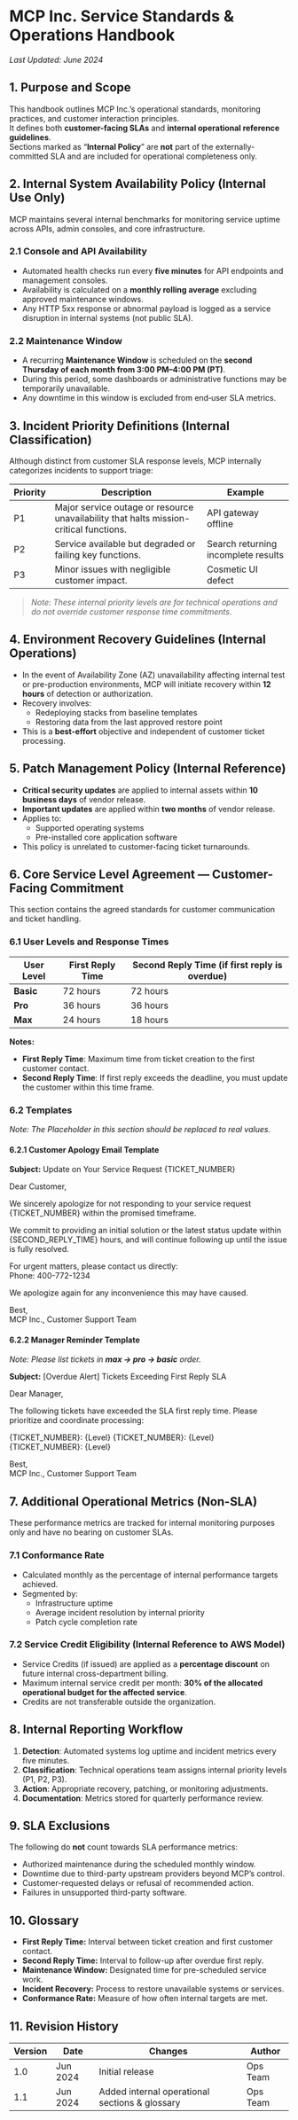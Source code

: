 # MCP Inc. Service Standards & Operations Handbook

_Last Updated: June 2024_



## 1. Purpose and Scope

This handbook outlines MCP Inc.’s operational standards, monitoring practices, and customer interaction principles.  
It defines both **customer-facing SLAs** and **internal operational reference guidelines**.  
Sections marked as “**Internal Policy**” are **not** part of the externally-committed SLA and are included for operational completeness only.



## 2. Internal System Availability Policy (Internal Use Only)

MCP maintains several internal benchmarks for monitoring service uptime across APIs, admin consoles, and core infrastructure.

### 2.1 Console and API Availability
- Automated health checks run every **five minutes** for API endpoints and management consoles.
- Availability is calculated on a **monthly rolling average** excluding approved maintenance windows.
- Any HTTP 5xx response or abnormal payload is logged as a service disruption in internal systems (not public SLA).

### 2.2 Maintenance Window
- A recurring **Maintenance Window** is scheduled on the **second Thursday of each month from 3:00 PM–4:00 PM (PT)**.
- During this period, some dashboards or administrative functions may be temporarily unavailable.
- Any downtime in this window is excluded from end‑user SLA metrics.



## 3. Incident Priority Definitions (Internal Classification)

Although distinct from customer SLA response levels, MCP internally categorizes incidents to support triage:

| Priority | Description | Example |
|----------|-------------|---------|
| P1 | Major service outage or resource unavailability that halts mission-critical functions. | API gateway offline |
| P2 | Service available but degraded or failing key functions. | Search returning incomplete results |
| P3 | Minor issues with negligible customer impact. | Cosmetic UI defect |

> _Note: These internal priority levels are for technical operations and do not override customer response time commitments._



## 4. Environment Recovery Guidelines (Internal Operations)

- In the event of Availability Zone (AZ) unavailability affecting internal test or pre-production environments, MCP will initiate recovery within **12 hours** of detection or authorization.
- Recovery involves:
  - Redeploying stacks from baseline templates
  - Restoring data from the last approved restore point
- This is a **best-effort** objective and independent of customer ticket processing.



## 5. Patch Management Policy (Internal Reference)

- **Critical security updates** are applied to internal assets within **10 business days** of vendor release.
- **Important updates** are applied within **two months** of vendor release.
- Applies to:
  - Supported operating systems
  - Pre-installed core application software
- This policy is unrelated to customer-facing ticket turnarounds.



## 6.  Core Service Level Agreement — Customer-Facing Commitment

This section contains the agreed standards for customer communication and ticket handling.



### 6.1 User Levels and Response Times

| User Level | First Reply Time | Second Reply Time (if first reply is overdue) |
|------------|-----------------|-----------------------------------------------|
| **Basic**  | 72 hours | 72 hours |
| **Pro**    | 36 hours   | 36 hours  |
| **Max**    | 24 hours   | 18 hours   |

**Notes:**
- **First Reply Time**: Maximum time from ticket creation to the first customer contact.
- **Second Reply Time**: If first reply exceeds the deadline, you must update the customer within this time frame.



### 6.2 Templates

_Note: The Placeholder in this section should be replaced to real values._

#### 6.2.1 Customer Apology Email Template

**Subject:** Update on Your Service Request {TICKET_NUMBER}

Dear Customer,  

We sincerely apologize for not responding to your service request {TICKET_NUMBER} within the promised timeframe.  

We commit to providing an initial solution or the latest status update within {SECOND_REPLY_TIME} hours, and will continue following up until the issue is fully resolved.  

For urgent matters, please contact us directly:  
Phone: 400-772-1234    

We apologize again for any inconvenience this may have caused.  

Best,  
MCP Inc., Customer Support Team  


#### 6.2.2 Manager Reminder Template

_Note: Please list tickets in **max → pro → basic** order._

**Subject:** [Overdue Alert] Tickets Exceeding First Reply SLA  

Dear Manager,  

The following tickets have exceeded the SLA first reply time. Please prioritize and coordinate processing:  

{TICKET_NUMBER}: {Level}
{TICKET_NUMBER}: {Level}
{TICKET_NUMBER}: {Level}  

Best,  
MCP Inc., Customer Support Team  



## 7. Additional Operational Metrics (Non-SLA)

These performance metrics are tracked for internal monitoring purposes only and have no bearing on customer SLAs.

### 7.1 Conformance Rate
- Calculated monthly as the percentage of internal performance targets achieved.
- Segmented by:
  - Infrastructure uptime
  - Average incident resolution by internal priority
  - Patch cycle completion rate

### 7.2 Service Credit Eligibility (Internal Reference to AWS Model)
- Service Credits (if issued) are applied as a **percentage discount** on future internal cross-department billing.
- Maximum internal service credit per month: **30% of the allocated operational budget for the affected service**.
- Credits are not transferable outside the organization.



## 8. Internal Reporting Workflow

1. **Detection**: Automated systems log uptime and incident metrics every five minutes.
2. **Classification**: Technical operations team assigns internal priority levels (P1, P2, P3).
3. **Action**: Appropriate recovery, patching, or monitoring adjustments.
4. **Documentation**: Metrics stored for quarterly performance review.



## 9. SLA Exclusions

The following do **not** count towards SLA performance metrics:
- Authorized maintenance during the scheduled monthly window.
- Downtime due to third-party upstream providers beyond MCP’s control.
- Customer-requested delays or refusal of recommended action.
- Failures in unsupported third-party software.



## 10. Glossary

- **First Reply Time:** Interval between ticket creation and first customer contact.
- **Second Reply Time:** Interval to follow-up after overdue first reply.
- **Maintenance Window:** Designated time for pre-scheduled service work.
- **Incident Recovery:** Process to restore unavailable systems or services.
- **Conformance Rate:** Measure of how often internal targets are met.



## 11. Revision History

| Version | Date       | Changes                                         | Author        |
|---------|------------|-------------------------------------------------|---------------|
| 1.0     | Jun 2024   | Initial release                                  | Ops Team      |
| 1.1     | Jun 2024   | Added internal operational sections & glossary   | Ops Team      |